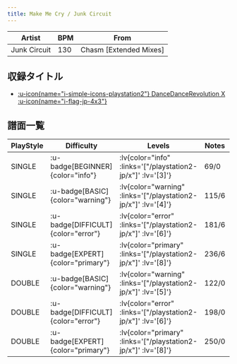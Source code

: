 ```yaml
---
title: Make Me Cry / Junk Circuit
---
```


|Artist|BPM|From|
|------|---|----|
|Junk Circuit|130|Chasm [Extended Mixes]|

## 収録タイトル

- [ :u-icon{name="i-simple-icons-playstation2"} DanceDanceRevolution X :u-icon{name="i-flag-jp-4x3"} ](/playstation2-jp/x)

## 譜面一覧

|PlayStyle|Difficulty|Levels|Notes|Movie|
|---------|----------|------|-----|-----|
|SINGLE| :u-badge[BEGINNER]{color="info"} | :lv{color="info" :links='["/playstation2-jp/x"]' :lv='[3]'} |69/0||
|SINGLE| :u-badge[BASIC]{color="warning"} | :lv{color="warning" :links='["/playstation2-jp/x"]' :lv='[4]'} |115/6||
|SINGLE| :u-badge[DIFFICULT]{color="error"} | :lv{color="error" :links='["/playstation2-jp/x"]' :lv='[6]'} |181/6||
|SINGLE| :u-badge[EXPERT]{color="primary"} | :lv{color="primary" :links='["/playstation2-jp/x"]' :lv='[8]'} |236/6||
|DOUBLE| :u-badge[BASIC]{color="warning"} | :lv{color="warning" :links='["/playstation2-jp/x"]' :lv='[5]'} |122/0||
|DOUBLE| :u-badge[DIFFICULT]{color="error"} | :lv{color="error" :links='["/playstation2-jp/x"]' :lv='[6]'} |198/0||
|DOUBLE| :u-badge[EXPERT]{color="primary"} | :lv{color="primary" :links='["/playstation2-jp/x"]' :lv='[8]'} |250/0||
